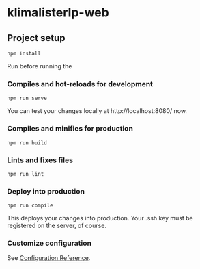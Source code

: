 # klimalisterlp-web

## Project setup
```
npm install
```

Run before running the 

### Compiles and hot-reloads for development
```
npm run serve
```

You can test your changes locally at http://localhost:8080/ now.

### Compiles and minifies for production
```
npm run build
```

### Lints and fixes files
```
npm run lint
```

### Deploy into production
```
npm run compile
```

This deploys your changes into production. Your .ssh key must be registered on the server, of course.

### Customize configuration
See [Configuration Reference](https://cli.vuejs.org/config/).
